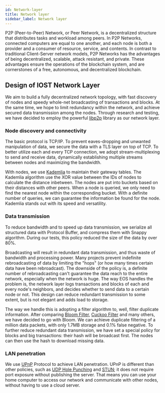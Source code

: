 ```yaml
---
id: Network-layer
title: Network layer
sidebar_label: Network layer
---
```


P2P (Peer-to-Peer) Network, or Peer Network, is a decentralized structure that distributes tasks and workload among peers. In P2P Networks, connected computers are equal to one another, and each node is both a provider and a consumer of resource, service, and contents. In contrast to traditional Client-Server network models, P2P Networks has the advantages of being decentralized, scalable, attack resistant, and private. These advantages ensure the operations of the blockchain system, and are cornerstones of a free, autonomous, and decentralized blockchain.

## Design of IOST Network Layer

We aim to build a fully decentralized network topology, with fast discovery of nodes and speedy whole-net broadcasting of transactions and blocks. At the same time, we hope to limit redundancy within the network, and achieve secured data transmission among the nodes. Through research and testing, we have decided to employ the powerful [libp2p](https://github.com/libp2p/go-libp2p) library as our network layer.

### Node discovery and connectivity

The basic protocol is TCP/IP. To prevent eaves-dropping and unwanted manipulation of data, we secure the data with a TLS layer on top of TCP. To better utilize each and every TCP connection, we adopt stream-multiplexing to send and receive data, dynamically establishing multiple streams between nodes and maximizing the bandwidth.

With nodes, we use [Kademlia](https://en.wikipedia.org/wiki/Kademlia) to maintain their gateway tables. The Kademlia algorithm use the XOR value between the IDs of nodes to calculate the distance inbetween. The nodes are put into buckets based on their distances with other peers. When a node is queried, we only need to find the nearest node within the corresponding bucket. With a definite number of queries, we can guarantee the information be found for the node. Kademlia stands out with its speed and versatility.

### Data transmission

To reduce bandwidth and to speed up data transmission, we serialize all structured data with Protocol Buffer, and compress them with Snappy algorithm. During our tests, this policy reduced the size of the data by over 80%.

Broadcasting will result in redundant data transmission, and thus waste of bandwidth and processing power. Many projects prevent indefinite rebroadcasting of data by limiting the "hops" (or how many times certain data have been rebroadcast). The downside of the policy is, a definite number of rebroadcasting can't guarantee the data reach to the entire network, especially when the network is huge. The way EOS handles the problem is, the network layer logs transactions and blocks of each and every node's neighbors, and decides whether to send data to a certain node or not. This design can reduce redundant transmission to some extent, but is not elegant and adds load to storage.

The way we handle this is adopting a filter algorithm to, well, filter duplicate information. After comparing [Bloom Filter](https://en.wikipedia.org/wiki/Bloom_filter), [Cuckoo Filter](https://brilliant.org/wiki/cuckoo-filter) and many others, we have decided to go with Bloom. We can achieve duplicate filtering of a million data packets, with only 1.7MB storage and 0.1% false negative. To further reduce redundant data transmission, we have set a special policy for blocks and big transactions: their hash will be broadcast first. The nodes can then use the hash to download missing data.

### LAN penetration

We use [UPnP](https://en.wikipedia.org/wiki/Universal_Plug_and_Play) Protocol to achieve LAN penetration. UPnP is different than other policies, such as [UDP Hole Punching](https://en.wikipedia.org/wiki/UDP_hole_punching) and [STUN](https://en.wikipedia.org/wiki/STUN); it does not require port exposure without publishing the server. That means you can use your home computer to access our network and communicate with other nodes, without having to use a cloud server.


